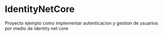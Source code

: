 # IdentityNetCore
Proyecto ejemplo como implementar autenticacion y gestion de usuarios por medio de identity net core

